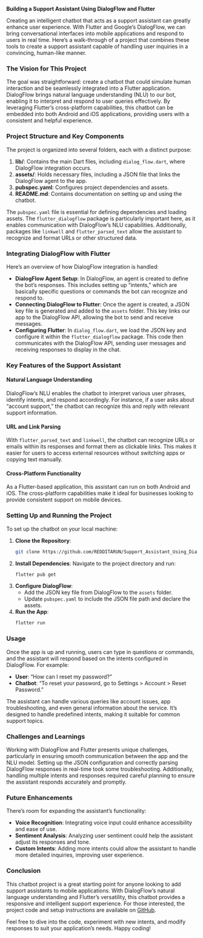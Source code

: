 **Building a Support Assistant Using DialogFlow and Flutter**

Creating an intelligent chatbot that acts as a support assistant can greatly enhance user experience. With Flutter and Google’s DialogFlow, we can bring conversational interfaces into mobile applications and respond to users in real time. Here’s a walk-through of a project that combines these tools to create a support assistant capable of handling user inquiries in a convincing, human-like manner.

### The Vision for This Project

The goal was straightforward: create a chatbot that could simulate human interaction and be seamlessly integrated into a Flutter application. DialogFlow brings natural language understanding (NLU) to our bot, enabling it to interpret and respond to user queries effectively. By leveraging Flutter’s cross-platform capabilities, this chatbot can be embedded into both Android and iOS applications, providing users with a consistent and helpful experience.

### Project Structure and Key Components

The project is organized into several folders, each with a distinct purpose:

1. **lib/**: Contains the main Dart files, including `dialog_flow.dart`, where DialogFlow integration occurs.
2. **assets/**: Holds necessary files, including a JSON file that links the DialogFlow agent to the app.
3. **pubspec.yaml**: Configures project dependencies and assets.
4. **README.md**: Contains documentation on setting up and using the chatbot.

The `pubspec.yaml` file is essential for defining dependencies and loading assets. The `flutter_dialogflow` package is particularly important here, as it enables communication with DialogFlow’s NLU capabilities. Additionally, packages like `linkwell` and `flutter_parsed_text` allow the assistant to recognize and format URLs or other structured data.

### Integrating DialogFlow with Flutter

Here’s an overview of how DialogFlow integration is handled:

- **DialogFlow Agent Setup**: In DialogFlow, an agent is created to define the bot’s responses. This includes setting up “intents,” which are basically specific questions or commands the bot can recognize and respond to.
- **Connecting DialogFlow to Flutter**: Once the agent is created, a JSON key file is generated and added to the `assets` folder. This key links our app to the DialogFlow API, allowing the bot to send and receive messages.
- **Configuring Flutter**: In `dialog_flow.dart`, we load the JSON key and configure it within the `flutter_dialogflow` package. This code then communicates with the DialogFlow API, sending user messages and receiving responses to display in the chat.

### Key Features of the Support Assistant

#### Natural Language Understanding
DialogFlow’s NLU enables the chatbot to interpret various user phrases, identify intents, and respond accordingly. For instance, if a user asks about “account support,” the chatbot can recognize this and reply with relevant support information.

#### URL and Link Parsing
With `flutter_parsed_text` and `linkwell`, the chatbot can recognize URLs or emails within its responses and format them as clickable links. This makes it easier for users to access external resources without switching apps or copying text manually.

#### Cross-Platform Functionality
As a Flutter-based application, this assistant can run on both Android and iOS. The cross-platform capabilities make it ideal for businesses looking to provide consistent support on mobile devices.

### Setting Up and Running the Project

To set up the chatbot on your local machine:

1. **Clone the Repository**:
   ```bash
   git clone https://github.com/REDDITARUN/Support_Assistant_Using_DialogFlow_And_FLutter.git
   ```
2. **Install Dependencies**:
   Navigate to the project directory and run:
   ```bash
   flutter pub get
   ```
3. **Configure DialogFlow**:
   - Add the JSON key file from DialogFlow to the `assets` folder.
   - Update `pubspec.yaml` to include the JSON file path and declare the assets.
4. **Run the App**:
   ```bash
   flutter run
   ```

### Usage

Once the app is up and running, users can type in questions or commands, and the assistant will respond based on the intents configured in DialogFlow. For example:
   - **User**: “How can I reset my password?”
   - **Chatbot**: “To reset your password, go to Settings > Account > Reset Password.”

The assistant can handle various queries like account issues, app troubleshooting, and even general information about the service. It’s designed to handle predefined intents, making it suitable for common support topics.

### Challenges and Learnings

Working with DialogFlow and Flutter presents unique challenges, particularly in ensuring smooth communication between the app and the NLU model. Setting up the JSON configuration and correctly parsing DialogFlow responses in real-time took some troubleshooting. Additionally, handling multiple intents and responses required careful planning to ensure the assistant responds accurately and promptly.

### Future Enhancements

There’s room for expanding the assistant’s functionality:
- **Voice Recognition**: Integrating voice input could enhance accessibility and ease of use.
- **Sentiment Analysis**: Analyzing user sentiment could help the assistant adjust its responses and tone.
- **Custom Intents**: Adding more intents could allow the assistant to handle more detailed inquiries, improving user experience.

### Conclusion

This chatbot project is a great starting point for anyone looking to add support assistants to mobile applications. With DialogFlow’s natural language understanding and Flutter’s versatility, this chatbot provides a responsive and intelligent support experience. For those interested, the project code and setup instructions are available on [GitHub](https://github.com/REDDITARUN/Support_Assistant_Using_DialogFlow_And_FLutter).

Feel free to dive into the code, experiment with new intents, and modify responses to suit your application’s needs. Happy coding!
